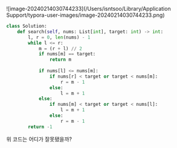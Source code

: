 ![image-20240214030744233](/Users/isntsoo/Library/Application Support/typora-user-images/image-20240214030744233.png)



~~~python
class Solution:
    def search(self, nums: List[int], target: int) -> int:
        l, r = 0, len(nums) - 1
        while l <= r:
            m = (r + l) // 2
            if nums[m] == target:
                return m
            
            if nums[l] <= nums[m]:
                if nums[r] < target or target < nums[m]:
                    r = m - 1
                else:
                    l = m + 1
            else:
                if nums[m] < target or target < nums[l]:
                    l = m + 1
                else:
                    r = m - 1
        return -1

~~~

위 코드는 어디가 잘못됐을까?


